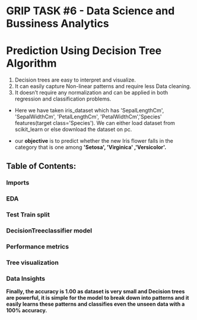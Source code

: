 # GRIP TASK #6 - Data Science and Bussiness Analytics
# Prediction Using Decision Tree Algorithm 

1. Decision trees are easy to interpret and visualize.
2. It can easily capture Non-linear patterns and require less Data cleaning.
3. It doesn’t require any normalization and can be applied in both regression and classification problems.
- Here we have taken iris_dataset which has 'SepalLengthCm', 'SepalWidthCm', 'PetalLengthCm', 'PetalWidthCm','Species' features(target class='Species').
We can either load dataset from scikit_learn or else download the dataset on pc.

- our **objective** is to predict whether the new Iris flower falls in the  category that is one among **'Setosa',  'Virginica' ,'Versicolor'.**


## Table of Contents:

   ### Imports
   ### EDA
   ### Test Train split
   ### DecisionTreeclassifier model
   ### Performance metrics
   ### Tree visualization
   ### Data Insights
**Finally, the accuracy is 1.00 as dataset is very small and Decision trees are powerful,
it is simple for the model to break down into patterns and it easily learns these patterns and classifies even the unseen data with a 100% accuracy.**
